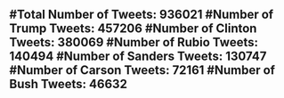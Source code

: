 #Total Number of Tweets: 936021 
#Number of Trump Tweets: 457206
#Number of Clinton Tweets: 380069
#Number of Rubio Tweets: 140494
#Number of Sanders Tweets: 130747
#Number of Carson Tweets: 72161
#Number of Bush Tweets: 46632
---
